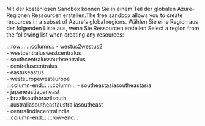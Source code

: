 <span data-ttu-id="be673-101">Mit der kostenlosen Sandbox können Sie in einem Teil der globalen Azure-Regionen Ressourcen erstellen.</span><span class="sxs-lookup"><span data-stu-id="be673-101">The free sandbox allows you to create resources in a subset of Azure's global regions.</span></span> <span data-ttu-id="be673-102">Wählen Sie eine Region aus der folgenden Liste aus, wenn Sie Ressourcen erstellen:</span><span class="sxs-lookup"><span data-stu-id="be673-102">Select a region from the following list when creating any resources:</span></span>

:::row:::
    :::column:::
        - <span data-ttu-id="be673-103">westus2</span><span class="sxs-lookup"><span data-stu-id="be673-103">westus2</span></span>  
        - <span data-ttu-id="be673-104">westcentralus</span><span class="sxs-lookup"><span data-stu-id="be673-104">westcentralus</span></span>  
        - <span data-ttu-id="be673-105">southcentralus</span><span class="sxs-lookup"><span data-stu-id="be673-105">southcentralus</span></span>  
        - <span data-ttu-id="be673-106">centralus</span><span class="sxs-lookup"><span data-stu-id="be673-106">centralus</span></span>  
        - <span data-ttu-id="be673-107">eastus</span><span class="sxs-lookup"><span data-stu-id="be673-107">eastus</span></span>  
        - <span data-ttu-id="be673-108">westeurope</span><span class="sxs-lookup"><span data-stu-id="be673-108">westeurope</span></span>  
    :::column-end:::
    :::column:::
        - <span data-ttu-id="be673-109">southeastasia</span><span class="sxs-lookup"><span data-stu-id="be673-109">southeastasia</span></span>  
        - <span data-ttu-id="be673-110">japaneast</span><span class="sxs-lookup"><span data-stu-id="be673-110">japaneast</span></span>  
        - <span data-ttu-id="be673-111">brazilsouth</span><span class="sxs-lookup"><span data-stu-id="be673-111">brazilsouth</span></span>  
        - <span data-ttu-id="be673-112">australiasoutheast</span><span class="sxs-lookup"><span data-stu-id="be673-112">australiasoutheast</span></span>  
        - <span data-ttu-id="be673-113">centralindia</span><span class="sxs-lookup"><span data-stu-id="be673-113">centralindia</span></span>  
    :::column-end:::
:::row-end:::
